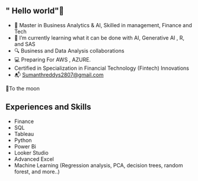 
## " Hello world"👋
- 🌟  Master in Business Analytics & AI, Skilled in management, Finance and Tech
- 🌱 I’m currently learning what it can be done with AI, Generative AI , R, and SAS 
- 🔍 Business and Data Analysis collaborations
- 💻 Preparing For AWS , AZURE.
- Certified in Specialization in Financial Technology (Fintech) Innovations 
- 📬 Sumanthreddys2807@gmail.com
  
🚀To the moon

## Experiences and Skills
- Finance
- SQL
- Tableau
- Python
- Power Bi
- Looker Studio
- Advanced Excel
- Machine Learning (Regression analysis, PCA, decision trees, random forest, and more..)
  
  
